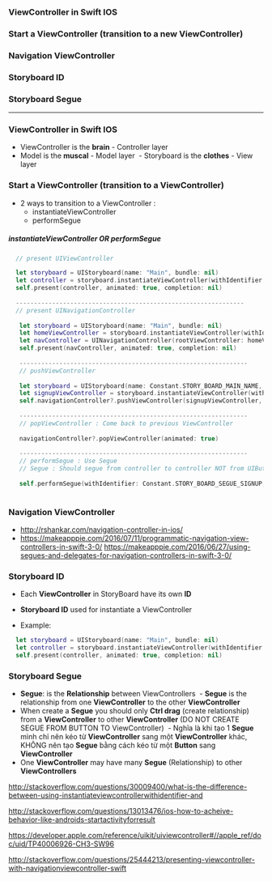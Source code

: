 ### ViewController in Swift IOS
### Start a ViewController (transition to a new ViewController)
### Navigation ViewController
### Storyboard ID
### Storyboard Segue

-----------------------
### ViewController in Swift IOS
  - ViewController is the **brain** - Controller layer
  - Model is the **muscal** - Model layer
  - Storyboard is the **clothes** - View layer

### Start a ViewController (transition to a ViewController)
  - 2 ways to transition to a ViewController :
    - instantiateViewController
    - performSegue

##### instantiateViewController OR performSegue
```swift
  // present UIViewController

  let storyboard = UIStoryboard(name: "Main", bundle: nil)
  let controller = storyboard.instantiateViewController(withIdentifier: "someViewController") as! UIViewController
  self.present(controller, animated: true, completion: nil)
  
  ---------------------------------------------------------------
  // present UINavigationController
  
   let storyboard = UIStoryboard(name: "Main", bundle: nil)
   let homeViewController = storyboard.instantiateViewController(withIdentifier: "HomeViewController") as! HomeViewController
   let navController = UINavigationController(rootViewController: homeViewController)
   self.present(navController, animated: true, completion: nil)
   
   ---------------------------------------------------------------
   // pushViewController
   
   let storyboard = UIStoryboard(name: Constant.STORY_BOARD_MAIN_NAME, bundle: nil)
   let signupViewController = storyboard.instantiateViewController(withIdentifier: Constant.STORY_BOARD_SIGNUP_ID) as! SignupViewController
   self.navigationController?.pushViewController(signupViewController, animated: true)
   
   ---------------------------------------------------------------
   // popViewController : Come back to previous ViewController
   
   navigationController?.popViewController(animated: true)
   
   ---------------------------------------------------------------
   // performSegue : Use Segue
   // Segue : Should segue from controller to controller NOT from UIButton to controller
   
   self.performSegue(withIdentifier: Constant.STORY_BOARD_SEGUE_SIGNUP, sender: self)
  
```


### Navigation ViewController
 - http://rshankar.com/navigation-controller-in-ios/
 - https://makeapppie.com/2016/07/11/programmatic-navigation-view-controllers-in-swift-3-0/
 https://makeapppie.com/2016/06/27/using-segues-and-delegates-for-navigation-controllers-in-swift-3-0/
 
### Storyboard ID
  - Each **ViewController** in StoryBoard have its own **ID**
  - **Storyboard ID** used for instantiate a ViewController
  
  - Example:
  ```swift
    let storyboard = UIStoryboard(name: "Main", bundle: nil)
    let controller = storyboard.instantiateViewController(withIdentifier: "someViewController") as! UIViewController
    self.present(controller, animated: true, completion: nil)
  ```

### Storyboard Segue
  - **Segue**: is the **Relationship** between ViewControllers
  - **Segue** is the relationship from one **ViewController** to the other **ViewController**
  - When create a **Segue** you should only **Ctrl drag** (create relationship) from a **ViewController** to other **ViewController** (DO NOT CREATE SEGUE FROM BUTTON TO ViewController)
  - Nghĩa là khi tạo 1 **Segue** mình chỉ nên kéo từ **ViewController** sang một **ViewController** khác, KHÔNG nên tạo **Segue** bằng cách kéo từ một **Button** sang **ViewController**
  - One **ViewController** may have many **Segue** (Relationship) to other **ViewControllers**
  
http://stackoverflow.com/questions/30009400/what-is-the-difference-between-using-instantiateviewcontrollerwithidentifier-and

http://stackoverflow.com/questions/13013476/ios-how-to-acheive-behavior-like-androids-startactivityforresult

https://developer.apple.com/reference/uikit/uiviewcontroller#//apple_ref/doc/uid/TP40006926-CH3-SW96

http://stackoverflow.com/questions/25444213/presenting-viewcontroller-with-navigationviewcontroller-swift
